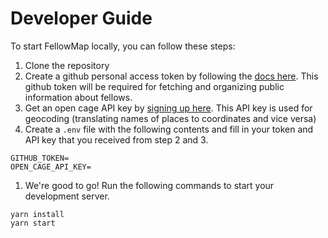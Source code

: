 # Developer Guide

To start FellowMap locally, you can follow these steps: 
1. Clone the repository
1. Create a github personal access token by following the [docs here](https://docs.github.com/en/github/authenticating-to-github/creating-a-personal-access-token). This github token will be required for fetching and organizing public information about fellows. 
1. Get an open cage API key by [signing up here](https://opencagedata.com/). This API key is used for geocoding (translating names of places to coordinates and vice versa)
1. Create a `.env` file with the following contents and fill in your token and API key that you received from step 2 and 3.
```
GITHUB_TOKEN=
OPEN_CAGE_API_KEY=
```
1. We're good to go! Run the following commands to start your development server.
```
yarn install
yarn start
```
